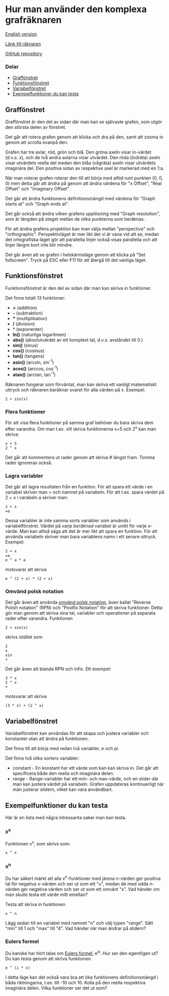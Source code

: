 # Hur man använder den komplexa grafräknaren
[English version](https://github.com/OscarLitorell/complex-graphing/blob/master/user-manual/english.md)

[Länk till räknaren](https://oscarlitorell.github.io/complex-graphing/)

[GitHub repository](https://github.com/OscarLitorell/complex-graphing)

### Delar

*   [Graffönstret](#graffönstret)
*   [Funktionsfönstret](#funktionsfönstret)
*   [Variabelfönstret](#variabelfönstret)
*   [Exempelfunktioner du kan testa](#exempelfunktioner-du-kan-testa)

## Graffönstret

Graffönstret är den del av sidan där man kan se självaste grafen, som utgör den största delen av fönstret.

Det går att rotera grafen genom att klicka och dra på den, samt att zooma in genom att scrolla ovanpå den.

Grafen har tre axlar, röd, grön och blå. Den gröna axeln visar in-värdet (d.v.s. x), och de två andra axlarna visar utvärdet. Den röda (lodräta) axeln visar utvärdets reella del medan den blåa (vågräta) axeln visar utvärdets imaginära del. Den positiva sidan av respektive axel är markerad med en 1:a.

När man roterar grafen roterar den till att börja med alltid runt punkten (0, 0, 0) men detta går att ändra på genom att ändra värdena för "x Offset", "Real Offset" och "Imaginary Offset".

Det går att ändra funktionens definitionsmängd med värdena för "Graph starts at" och "Graph ends at".

Det går också att ändra vilken grafens upplösning med "Graph resolution", som är längden på steget mellan de olika punkterna som beräknas.

För att ändra grafens projektion kan man välja mellan "perspective" och "orthographic". Perspektivläget är mer likt det vi är vana vid att se, medan det ortografiska läget gör att parallella linjer också visas parallella och att linjer längre bort inte blir mindre.

Det går även att se grafen i helskärmsläge genom att klicka på "Set fullscreen". Tryck på ESC eller F11 för att återgå till det vanliga läget.

## Funktionsfönstret

Funktionsfönstret är den del av sidan där man kan skriva in funktioner.

Det finns totalt 13 funktioner:

*   **+** (addition)
*   **-** (subtraktion)
*   **\*** (multiplikation)
*   **/** (division)
*   **^** (exponenter)
*   **ln()** (naturliga logaritmen)
*   **abs()** (absolutvärdet av ett komplext tal, d.v.s. avståndet till 0.)
*   **sin()** (sinus)
*   **cos()** (cosinus)
*   **tan()** (tangens)
*   **asin()** (arcsin, sin<sup>-1</sup>)
*   **acos()** (arccos, cos<sup>-1</sup>)
*   **atan()** (arctan, tan<sup>-1</sup>)

Räknaren fungerar som förväntat, man kan skriva ett vanligt matematiskt uttryck och räknaren beräknar svaret för alla värden på x. Exempel:

```
2 + sin(x)
```

### Flera funktioner

För att visa flera funktioner på samma graf behöver du bara skriva dem efter varandra. Om man t.ex. vill skriva funktionerna x+5 och 2<sup>x</sup> kan man skriva:

```
x + 5 
2 ^ x
```

Det går att kommentera ut rader genom att skriva # längst fram. Tomma rader ignoreras också.

### Lagra variabler

Det går att lagra resultaten från en funktion. För att spara ett värde i en variabel skriver man = och namnet på variabeln. För att t.ex. spara värdet på 2 + x i varabeln a skriver man:

```
2 + x  
=a
```

Dessa variabler är inte samma sorts variabler som används i variabelfönstret. Värdet på varje _beräknad_ variabel är unikt för varje x-värde. Man kan alltså säga att det är mer likt att spara en funktion. För att använda variabeln skriver man bara variablens namn i ett senare uttryck. Exempel:

```
2 + x
=a
e ^ a * a
```

motsvarar att skriva

```
e ^ (2 + x) * (2 + x)
```

### Omvänd polsk notation
Det går även att använda [omvänd polsk notation](https://sv.wikipedia.org/wiki/Omv%C3%A4nd_polsk_notation), även kallat "Reverse Polish notation" (RPN) och "Postfix Notation" för att skriva funktioner. Detta gör man genom att skriva sina tal, variabler och operationer på separata rader efter varandra. Funktionen

```
2 + sin(x)
```

skrivs istället som

```
2
x
sin
+
```

Det går även att blanda RPN och infix. Ett exempel:

```
3 * x
2 ^ x
+
```

motsvarar att skriva

```
(3 * x) + (2 ^ x)
```

## Variabelfönstret

Variabelfönstret kan användas för att skapa och justera variabler och konstanter utan att ändra på funktionen.

Det finns till att börja med redan två variabler, e och pi.

Det finns två olika sorters variabler:

*   constant - En konstant har ett värde som kan kan skriva in. Det går att specificera både den reella och imaginära delen.
*   range - Range-variabler har ett min- och max-värde, och en slider där man kan justera värdet på variabeln. Grafen uppdateras kontinuerligt när man justerar slidern, vilket kan vara användbart.

## Exempelfunktioner du kan testa

Här är en lista med några intressanta saker man kan testa.

### x<sup>x</sup>

Funktionen x<sup>x</sup>, som skrivs som:

```
x ^ x
```

### x<sup>n</sup>

Du har säkert märkt att alla x<sup>n</sup>-funktioner med jämna n-värden ger positiva tal för negativa x-värden och ser ut som ett "u", medan de med udda n-värden ger negativa värden och ser ut som ett omvänt "s". Vad händer om man skulle testa ett värde mitt emellan?

Testa att skriva in funktionen

```
x ^ n
```

Lägg sedan till en variabel med namnet "n" och välj typen "range". Sätt "min" till 1 och "max" till "4". Vad händer när man ändrar på slidern?

### Eulers formel

Du kanske har hört talas om [Eulers formel](https://sv.wikipedia.org/wiki/Eulers_formel), e<sup>ix</sup>. Hur ser den egentligen ut? Du kan testa genom att skriva funktionen

```
e ^ (i * x)
```

I detta läge kan det också vara bra att öka funktionens definitionsmängd i båda riktningarna, t.ex. till -10 och 10\. Kolla på den reella respektiva imaginära delen. Vilka funktioner ser det ut som?